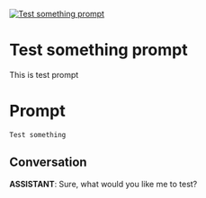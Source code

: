 
[![Test something prompt](https://flow-prompt-covers.s3.us-west-1.amazonaws.com/icon/minimalist/mini_2.png)]()
# Test something prompt 
This is test prompt

# Prompt

```
Test something
```

## Conversation

**ASSISTANT**: Sure, what would you like me to test?



